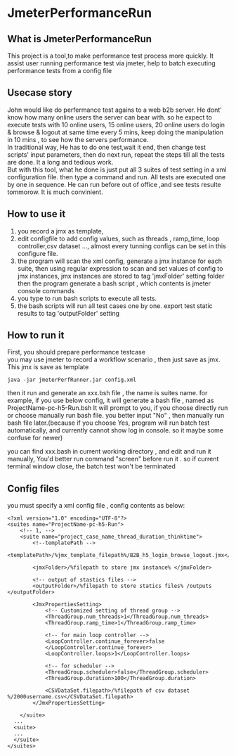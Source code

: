 # JmeterPerformanceRun

## What is JmeterPerformanceRun
This project is a tool,to make performance test process more quickly. It assist user running performance test via jmeter, help to batch executing performance tests from a config file 

## Usecase story
John would like do perfermance test agains to a web b2b server. He dont' know how many online users the server can bear with.
so he expect to execute tests with 10 online users, 15 online users, 20 online users do login & browse & logout at same time every 5 mins, keep doing the manipulation in  10 mins , to see how the servers performance.  
In traditional way, He has to do one test,wait it end, then change test scripts' input parameters, then do next run, repeat the steps till all the tests are done. It a long and tedious work.  
But with this tool, what he done is just put all 3 suites of test setting in a xml configuration file. then type a command and run. All tests are executed one by one in sequence. He can run before out of office ,and see tests resulte tommorow. It is much convinient.  

## How to use it 
1. you record a jmx as template, 
2. edit configfile to add config values, such as threads , ramp_time, loop controller,csv dataset ..., almost every tunning configs can be set in this configure file.   
3. the program will scan the xml config, generate a jmx  instance for each suite, then using regular expression to scan and set values of config to jmx instances, jmx instances are stored to  tag 'jmxFolder' setting folder  
then the program generate a bash script , which contents is jmeter console commands 
4. you type to run bash scripts to execute all tests.  
5. the bash scripts will run all test cases one by one. export test static results to tag 'outputFolder' setting  


## How to run it 
First, you should prepare performance testcase        
you may use jmeter to record a workflow scenario , then just save as jmx. This jmx is save as template  

```
java -jar jmeterPerfRunner.jar config.xml 
```
then it run and generate an xxx.bsh file , the name is suites name. for example, if you use below config, it will generate a bash file , named as ProjectName-pc-h5-Run.bsh
It will prompt to you, if you choose directly run or choose manually run bash file. you better input "No" , then manually run bash file later.(because if you choose Yes, program will run batch test automatically, and currently cannot show log in console. so it maybe some confuse for newer)

you can find xxx.bash in current working directory , and edit and run it manually, You'd better run command "screen" before run it . so if current terminal window close, the batch test won't be terminated

## Config files 
you must specify a xml config file , config contents as below:
```
<?xml version="1.0" encoding="UTF-8"?>
<suites name="ProjectName-pc-h5-Run">
	<!-- 1, -->
	<suite name="project_case_name_thread_duration_thinktime">
		<!--templatePath -->
		<templatePath>/%jmx_template_filepath%/B2B_h5_login_browse_logout.jmx</templatePath>
		
		<jmxFolder>/%filepath to store jmx instance% </jmxFolder>
		
		<!-- output of stastics files -->
		<outputFolder>/%filepath to store statics files% /outputs </outputFolder>

		<JmxPropertiesSetting>
			<!-- Customized setting of thread group -->
			<ThreadGroup.num_threads>1</ThreadGroup.num_threads>
			<ThreadGroup.ramp_time>1</ThreadGroup.ramp_time>

			<!-- for main loop controller -->
			<LoopController.continue_forever>false
			</LoopController.continue_forever>
			<LoopController.loops>1</LoopController.loops>

			<!-- for scheduler -->
			<ThreadGroup.scheduler>false</ThreadGroup.scheduler>
			<ThreadGroup.duration>100</ThreadGroup.duration>
			
			<CSVDataSet.filepath>/%filepath of csv dataset %/2000username.csv</CSVDataSet.filepath>
		</JmxPropertiesSetting>

	</suite>
  ...
  <suite>
  ...
  </suite>
</suites>
```
